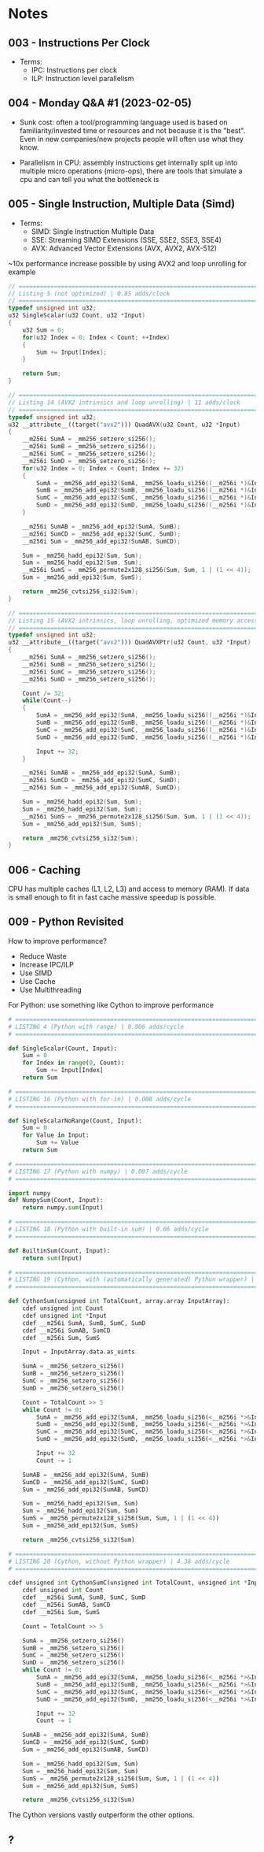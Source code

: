 # Notes

## 003 - Instructions Per Clock

- Terms:
  - IPC: Instructions per clock
  - ILP: Instruction level parallelism

## 004 - Monday Q&A #1 (2023-02-05)

- Sunk cost: often a tool/programming language used is based on familiarity/invested time or resources and not because it is the "best". Even in new companies/new projects people will often use what they know.

- Parallelism in CPU: assembly instructions get internally split up into multiple micro operations (micro-ops), there are tools that simulate a cpu and can tell you what the bottleneck is

## 005 - Single Instruction, Multiple Data (Simd)

- Terms:
  - SIMD: Single Instruction Multiple Data
  - SSE: Streaming SIMD Extensions (SSE, SSE2, SSE3, SSE4)
  - AVX: Advanced Vector Extensions (AVX, AVX2, AVX-512)

~10x performance increase possible by using AVX2 and loop unrolling for example

```cpp
// ================================================================================
// Listing 5 (not optimized) | 0.85 adds/clock
// ================================================================================
typedef unsigned int u32;
u32 SingleScalar(u32 Count, u32 *Input)
{
	u32 Sum = 0;
	for(u32 Index = 0; Index < Count; ++Index)
	{
		Sum += Input[Index];
	}

	return Sum;
}

// ================================================================================
// Listing 14 (AVX2 intrinsics and loop unrolling) | 11 adds/clock
// ================================================================================
typedef unsigned int u32;
u32 __attribute__((target("avx2"))) QuadAVX(u32 Count, u32 *Input)
{
	__m256i SumA = _mm256_setzero_si256();
	__m256i SumB = _mm256_setzero_si256();
	__m256i SumC = _mm256_setzero_si256();
	__m256i SumD = _mm256_setzero_si256();
	for(u32 Index = 0; Index < Count; Index += 32)
	{
		SumA = _mm256_add_epi32(SumA, _mm256_loadu_si256((__m256i *)&Input[Index]));
		SumB = _mm256_add_epi32(SumB, _mm256_loadu_si256((__m256i *)&Input[Index + 8]));
		SumC = _mm256_add_epi32(SumC, _mm256_loadu_si256((__m256i *)&Input[Index + 16]));
		SumD = _mm256_add_epi32(SumD, _mm256_loadu_si256((__m256i *)&Input[Index + 24]));
	}

	__m256i SumAB = _mm256_add_epi32(SumA, SumB);
	__m256i SumCD = _mm256_add_epi32(SumC, SumD);
	__m256i Sum = _mm256_add_epi32(SumAB, SumCD);

	Sum = _mm256_hadd_epi32(Sum, Sum);
	Sum = _mm256_hadd_epi32(Sum, Sum);
	__m256i SumS = _mm256_permute2x128_si256(Sum, Sum, 1 | (1 << 4));
	Sum = _mm256_add_epi32(Sum, SumS);

	return _mm256_cvtsi256_si32(Sum);
}

// ================================================================================
// Listing 15 (AVX2 intrinsics, loop unrolling, optimized memory access (no adress calculation)) | 13.4 adds/clock
// ================================================================================
typedef unsigned int u32;
u32 __attribute__((target("avx2"))) QuadAVXPtr(u32 Count, u32 *Input)
{
	__m256i SumA = _mm256_setzero_si256();
	__m256i SumB = _mm256_setzero_si256();
	__m256i SumC = _mm256_setzero_si256();
	__m256i SumD = _mm256_setzero_si256();

	Count /= 32;
	while(Count--)
	{
		SumA = _mm256_add_epi32(SumA, _mm256_loadu_si256((__m256i *)&Input[0]));
		SumB = _mm256_add_epi32(SumB, _mm256_loadu_si256((__m256i *)&Input[8]));
		SumC = _mm256_add_epi32(SumC, _mm256_loadu_si256((__m256i *)&Input[16]));
		SumD = _mm256_add_epi32(SumD, _mm256_loadu_si256((__m256i *)&Input[24]));

		Input += 32;
	}

	__m256i SumAB = _mm256_add_epi32(SumA, SumB);
	__m256i SumCD = _mm256_add_epi32(SumC, SumD);
	__m256i Sum = _mm256_add_epi32(SumAB, SumCD);

	Sum = _mm256_hadd_epi32(Sum, Sum);
	Sum = _mm256_hadd_epi32(Sum, Sum);
	__m256i SumS = _mm256_permute2x128_si256(Sum, Sum, 1 | (1 << 4));
	Sum = _mm256_add_epi32(Sum, SumS);

	return _mm256_cvtsi256_si32(Sum);
}
```

## 006 - Caching

CPU has multiple caches (L1, L2, L3) and access to memory (RAM).
If data is small enough to fit in fast cache massive speedup is possible.

## 009 - Python Revisited

How to improve performance?

- Reduce Waste
- Increase IPC/ILP
- Use SIMD
- Use Cache
- Use Multithreading

For Python: use something like Cython to improve performance

```python
# ========================================================================
# LISTING 4 (Python with range) | 0.006 adds/cycle
# ========================================================================

def SingleScalar(Count, Input):
    Sum = 0
    for Index in range(0, Count):
        Sum += Input[Index]
    return Sum

# ========================================================================
# LISTING 16 (Python with for-in) | 0.008 adds/cycle
# ========================================================================

def SingleScalarNoRange(Count, Input):
    Sum = 0
    for Value in Input:
        Sum += Value
    return Sum

# ========================================================================
# LISTING 17 (Python with numpy) | 0.007 adds/cycle
# ========================================================================

import numpy
def NumpySum(Count, Input):
    return numpy.sum(Input)

# ========================================================================
# LISTING 18 (Python with built-in sum) | 0.06 adds/cycle
# ========================================================================

def BuiltinSum(Count, Input):
    return sum(Input)

# ========================================================================
# LISTING 19 (Cython, with (automatically generated) Python wrapper) | 4.31 adds/cycle
# ========================================================================

def CythonSum(unsigned int TotalCount, array.array InputArray):
    cdef unsigned int Count
    cdef unsigned int *Input
    cdef __m256i SumA, SumB, SumC, SumD
    cdef __m256i SumAB, SumCD
    cdef __m256i Sum, SumS

    Input = InputArray.data.as_uints

    SumA = _mm256_setzero_si256()
    SumB = _mm256_setzero_si256()
    SumC = _mm256_setzero_si256()
    SumD = _mm256_setzero_si256()

    Count = TotalCount >> 5
    while Count != 0:
        SumA = _mm256_add_epi32(SumA, _mm256_loadu_si256(<__m256i *>&Input[0]))
        SumB = _mm256_add_epi32(SumB, _mm256_loadu_si256(<__m256i *>&Input[8]))
        SumC = _mm256_add_epi32(SumC, _mm256_loadu_si256(<__m256i *>&Input[16]))
        SumD = _mm256_add_epi32(SumD, _mm256_loadu_si256(<__m256i *>&Input[24]))

        Input += 32
        Count -= 1

    SumAB = _mm256_add_epi32(SumA, SumB)
    SumCD = _mm256_add_epi32(SumC, SumD)
    Sum = _mm256_add_epi32(SumAB, SumCD)

    Sum = _mm256_hadd_epi32(Sum, Sum)
    Sum = _mm256_hadd_epi32(Sum, Sum)
    SumS = _mm256_permute2x128_si256(Sum, Sum, 1 | (1 << 4))
    Sum = _mm256_add_epi32(Sum, SumS)

    return _mm256_cvtsi256_si32(Sum)

# ========================================================================
# LISTING 20 (Cython, without Python wrapper) | 4.38 adds/cycle
# ========================================================================

cdef unsigned int CythonSumC(unsigned int TotalCount, unsigned int *Input):
    cdef unsigned int Count
    cdef __m256i SumA, SumB, SumC, SumD
    cdef __m256i SumAB, SumCD
    cdef __m256i Sum, SumS

    Count = TotalCount >> 5

    SumA = _mm256_setzero_si256()
    SumB = _mm256_setzero_si256()
    SumC = _mm256_setzero_si256()
    SumD = _mm256_setzero_si256()
    while Count != 0:
        SumA = _mm256_add_epi32(SumA, _mm256_loadu_si256(<__m256i *>&Input[0]));
        SumB = _mm256_add_epi32(SumB, _mm256_loadu_si256(<__m256i *>&Input[8]));
        SumC = _mm256_add_epi32(SumC, _mm256_loadu_si256(<__m256i *>&Input[16]));
        SumD = _mm256_add_epi32(SumD, _mm256_loadu_si256(<__m256i *>&Input[24]));

        Input += 32
        Count -= 1

    SumAB = _mm256_add_epi32(SumA, SumB)
    SumCD = _mm256_add_epi32(SumC, SumD)
    Sum = _mm256_add_epi32(SumAB, SumCD)

    Sum = _mm256_hadd_epi32(Sum, Sum)
    Sum = _mm256_hadd_epi32(Sum, Sum)
    SumS = _mm256_permute2x128_si256(Sum, Sum, 1 | (1 << 4))
    Sum = _mm256_add_epi32(Sum, SumS)

    return _mm256_cvtsi256_si32(Sum)
```

The Cython versions vastly outperform the other options.

## ?
